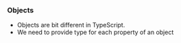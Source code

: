 ### Objects

- Objects are bit different in TypeScript.
- We need to provide type for each property of an object